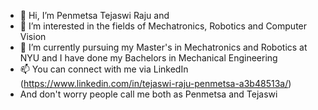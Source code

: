 - 👋 Hi, I’m Penmetsa Tejaswi Raju and
- 👀 I’m interested in the fields of Mechatronics, Robotics and Computer Vision
- 🌱 I’m currently pursuing my Master's in Mechatronics and Robotics at NYU and I have done my Bachelors in Mechanical Engineering 
- 📫 You can connect with me via LinkedIn (https://www.linkedin.com/in/tejaswi-raju-penmetsa-a3b48513a/)
- And don't worry people call me both as Penmetsa and Tejaswi

<!---
penmetsa-tejaswiraju/penmetsa-tejaswiraju is a ✨ special ✨ repository because its `README.md` (this file) appears on your GitHub profile.
You can click the Preview link to take a look at your changes.
--->
